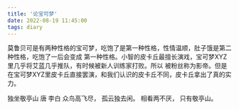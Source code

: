 ```yaml
---
title: '论宝可梦'
date: 2022-08-19 11:45:00
tags: diary
---
```

莫鲁贝可是有两种性格的宝可梦，吃饱了是第一种性格，性情温顺，肚子饿是第二种性格，吃饱了一后会变成
第一种性格。小智的皮卡丘最擅长演戏，宝可梦XYZ里几乎将艾蓝几乎推队，有时候被新人训练家打败。所以
被粉丝称为影帝。但是在宝可梦XYZ里皮卡丘直接罢演，和我们认识的皮卡丘不同，皮卡丘拿出了真的实力。


独坐敬亭山 唐 李白
众鸟高飞尽，
孤云独去闲。
相看两不厌，
只有敬亭山。

